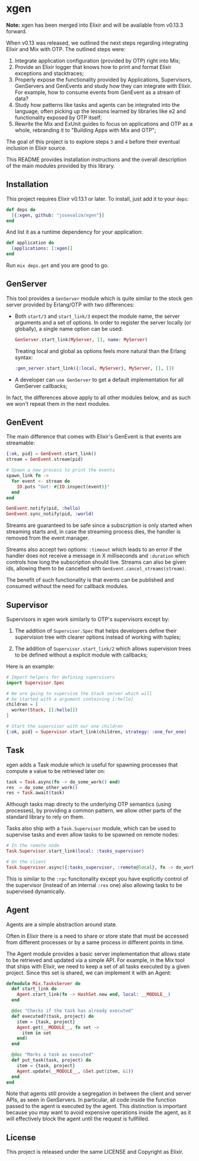 # xgen

**Note:** xgen has been merged into Elixir and will be available from v0.13.3 forward.

When v0.13 was released, we outlined the next steps regarding integrating Elixir and Mix with OTP. The outlined steps were:

1. Integrate application configuration (provided by OTP) right into Mix;
2. Provide an Elixir logger that knows how to print and format Elixir exceptions and stacktraces;
3. Properly expose the functionality provided by Applications, Supervisors, GenServers and GenEvents and study how they can integrate with Elixir. For example, how to consume events from GenEvent as a stream of data?
4. Study how patterns like tasks and agents can be integrated into the language, often picking up the lessons learned by libraries like e2 and functionality exposed by OTP itself;
5. Rewrite the Mix and ExUnit guides to focus on applications and OTP as a whole, rebranding it to "Building Apps with Mix and OTP";

The goal of this project is to explore steps `3` and `4` before their eventual inclusion in Elixir source.

This README provides installation instructions and the overall description of the main modules provided by this library.

## Installation

This project requires Elixir v0.13.1 or later. To install, just add it to your `deps`:

``` elixir
def deps do
  [{:xgen, github: "josevalim/xgen"}]
end
```

And list it as a runtime dependency for your application:

``` elixir
def application do
  [applications: [:xgen]]
end
```

Run `mix deps.get` and you are good to go.

## GenServer

This tool provides a `GenServer` module which is quite similar to the stock gen server provided by Erlang/OTP with two differences:

* Both `start/3` and `start_link/3` expect the module name, the server arguments and a set of options. In order to register the server locally (or globally), a single name option can be used:

   ``` elixir
   GenServer.start_link(MyServer, [], name: MyServer)
   ```


   Treating local and global as options feels more natural than the Erlang syntax:

   ``` elixir
   :gen_server.start_link({:local, MyServer}, MyServer, [], [])
   ```


* A developer can `use GenServer` to get a default implementation for all GenServer callbacks;

In fact, the differences above apply to all other modules below, and as such we won't repeat them in the next modules.

## GenEvent

The main difference that comes with Elixir's GenEvent is that events are streamable:

``` elixir
{:ok, pid} = GenEvent.start_link()
stream = GenEvent.stream(pid)

# Spawn a new process to print the events
spawn_link fn ->
  for event <- stream do
    IO.puts "Got: #{IO.inspect(event)}"
  end
end

GenEvent.notify(pid, :hello)
GenEvent.sync_notify(pid, :world)
```


Streams are guaranteed to be safe since a subscription is only started when streaming starts and, in case the streaming process dies, the handler is removed from the event manager.

Streams also accept two options: `:timeout` which leads to an error if the handler does not receive a message in X milliseconds and `:duration` which controls how long the subscription should live. Streams can also be given ids, allowing them to be cancelled with `GenEvent.cancel_streams(stream)`.

The benefit of such functionality is that events can be published and consumed without the need for callback modules.

## Supervisor

Supervisors in xgen work similarly to OTP's supervisors except by:

1. The addition of `Supervisor.Spec` that helps developers define their supervision tree with clearer options instead of working with tuples;

2. The addition of `Supervisor.start_link/2` which allows supervision trees to be defined without a explicit module with callbacks;

Here is an example:

``` elixir
# Import helpers for defining supervisors
import Supervisor.Spec

# We are going to supervise the Stack server which will
# be started with a argument containing [:hello]
children = [
  worker(Stack, [[:hello]])
]

# Start the supervisor with our one children
{:ok, pid} = Supervisor.start_link(children, strategy: :one_for_one)
```


## Task

xgen adds a Task module which is useful for spawning processes that compute a value to be retrieved later on:

``` elixir
task = Task.async(fn -> do_some_work() end)
res  = do_some_other_work()
res + Task.await(task)
```


Although tasks map directy to the underlying OTP semantics (using processes), by providing a common pattern, we allow other parts of the standard library to rely on them.

Tasks also ship with a `Task.Supervisor` module, which can be used to supervise tasks and even allow tasks to be spawned on remote nodes:

``` elixir
# In the remote node
Task.Supervisor.start_link(local: :tasks_supervisor)

# On the client
Task.Supervisor.async({:tasks_supervisor, :remote@local}, fn -> do_work() end)
```


This is similar to the `:rpc` funcitonality except you have explicitly control of the supervisor (instead of an internal `:rex` one) also allowing tasks to be supervised dynamically.

## Agent

Agents are a simple abstraction around state.

Often in Elixir there is a need to share or store state that must be accessed from different processes or by a same process in different points in time.

The Agent module provides a basic server implementation that allows state to be retrieved and updated via a simple API. For example, in the Mix tool that ships with Elixir, we need to keep a set of all tasks executed by a given project. Since this set is shared, we can implement it with an Agent:

``` elixir
defmodule Mix.TasksServer do
  def start_link do
    Agent.start_link(fn -> HashSet.new end, local: __MODULE__)
  end

  @doc "Checks if the task has already executed"
  def executed?(task, project) do
    item = {task, project}
    Agent.get(__MODULE__, fn set ->
      item in set
    end)
  end

  @doc "Marks a task as executed"
  def put_task(task, project) do
    item = {task, project}
    Agent.update(__MODULE__, &Set.put(item, &1))
  end
end
```


Note that agents still provide a segregation in between the client and server APIs, as seen in GenServers. In particular, all code inside the function passed to the agent is executed by the agent. This distinction is important because you may want to avoid expensive operations inside the agent, as it will effectively block the agent until the request is fullfilled.

## License

This project is released under the same LICENSE and Copyright as Elixir.

